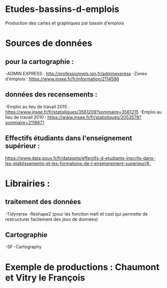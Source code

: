 # Etudes-bassins-d-emplois
Production des cartes et graphiques par bassin d'emplois

# Sources de données

## pour la cartographie :
-ADMIN EXPRESS : http://professionnels.ign.fr/adminexpress
-Zones d'emplois : https://www.insee.fr/fr/information/2114596

## données des recensements :

-Emploi au lieu de travail 2015 : https://www.insee.fr/fr/statistiques/3561209?sommaire=3561215
-Emploi au lieu de travail 2010 : https://www.insee.fr/fr/statistiques/2053578?sommaire=2118671

## Effectifs étudiants dans l'enseignement supérieur : 

https://www.data.gouv.fr/fr/datasets/effectifs-d-etudiants-inscrits-dans-les-etablissements-et-les-formations-de-l-enseignement-superieur/#_

# Librairies : 

## traitement des données
-Tidyverse
-Reshape2 (pour les fonction melt et cast qui permette de restructurer facilement des jeux de données)

## Cartographie
-SF
-Cartography



# Exemple de productions : Chaumont et Vitry le François




